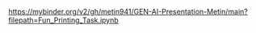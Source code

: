 https://mybinder.org/v2/gh/metin941/GEN-AI-Presentation-Metin/main?filepath=Fun_Printing_Task.ipynb
